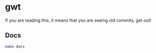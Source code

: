 # gwt

If you are reading this, it means that you are seeing old commits, get out!

## Docs

```sh
make docs
```
